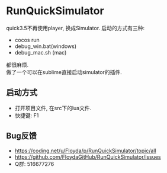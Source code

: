# RunQuickSimulator

quick3.5不再使用player, 换成Simulator. 启动的方式有三种:  

+ cocos run
+ debug_win.bat(windows)
+ debug_mac.sh (mac)

都很麻烦.  
做了一个可以在sublime直接启动simulator的插件.  


## 启动方式
+ 打开项目文件, 在src下的lua文件.
+ 快捷键: F1

## Bug反馈
+ https://coding.net/u/Floyda/p/RunQuickSimulator/topic/all
+ https://github.com/FloydaGitHub/RunQuickSimulator/issues
+ Q群: 516677276
